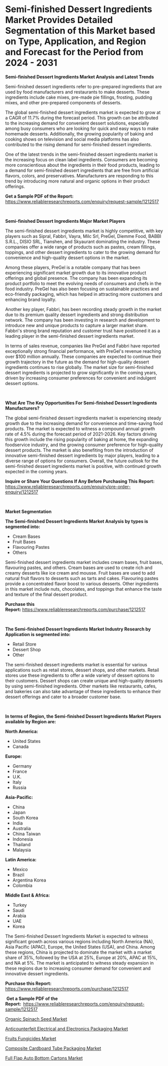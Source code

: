 <p><h1>Semi-finished Dessert Ingredients Market Provides Detailed Segmentation of this Market based on Type, Application, and Region and Forecast for the Period from 2024 - 2031</h1></p><p><strong>Semi-finished Dessert Ingredients Market Analysis and Latest Trends</strong></p>
<p><p>Semi-finished dessert ingredients refer to pre-prepared ingredients that are used by food manufacturers and restaurants to make desserts. These ingredients include cake mixes, pre-made pie fillings, frosting, pudding mixes, and other pre-prepared components of desserts.</p><p>The global semi-finished dessert ingredients market is expected to grow at a CAGR of 11.7% during the forecast period. This growth can be attributed to the increasing demand for convenient dessert solutions, especially among busy consumers who are looking for quick and easy ways to make homemade desserts. Additionally, the growing popularity of baking and cooking shows on television and social media platforms has also contributed to the rising demand for semi-finished dessert ingredients.</p><p>One of the latest trends in the semi-finished dessert ingredients market is the increasing focus on clean label ingredients. Consumers are becoming more conscientious about the ingredients in their food products, leading to a demand for semi-finished dessert ingredients that are free from artificial flavors, colors, and preservatives. Manufacturers are responding to this trend by introducing more natural and organic options in their product offerings.</p></p>
<p><strong>Get a Sample PDF of the Report:&nbsp;</strong> <a href="https://www.reliableresearchreports.com/enquiry/request-sample/1212517">https://www.reliableresearchreports.com/enquiry/request-sample/1212517</a></p>
<p>&nbsp;</p>
<p><strong>Semi-finished Dessert Ingredients Major Market Players</strong></p>
<p><p>The semi-finished dessert ingredients market is highly competitive, with key players such as Sipral, Fabbri, Vayra, Milc Srl, PreGel, Diemme Food, BABBI S.R.L., DISIO SRL, Tianshen, and Skyaurant dominating the industry. These companies offer a wide range of products such as pastes, cream fillings, toppings, and other dessert ingredients to cater to the growing demand for convenience and high-quality dessert options in the market.</p><p>Among these players, PreGel is a notable company that has been experiencing significant market growth due to its innovative product offerings and global presence. The company has been expanding its product portfolio to meet the evolving needs of consumers and chefs in the food industry. PreGel has also been focusing on sustainable practices and eco-friendly packaging, which has helped in attracting more customers and enhancing brand loyalty.</p><p>Another key player, Fabbri, has been recording steady growth in the market due to its premium quality dessert ingredients and strong distribution network. The company has been investing in research and development to introduce new and unique products to capture a larger market share. Fabbri's strong brand reputation and customer trust have positioned it as a leading player in the semi-finished dessert ingredients market.</p><p>In terms of sales revenue, companies like PreGel and Fabbri have reported exceptionally strong financial performance, with PreGel's revenue reaching over $100 million annually. These companies are expected to continue their growth trajectory in the future as the demand for high-quality dessert ingredients continues to rise globally. The market size for semi-finished dessert ingredients is projected to grow significantly in the coming years, driven by increasing consumer preferences for convenient and indulgent dessert options.</p></p>
<p>&nbsp;</p>
<p><strong>What Are The Key Opportunities For Semi-finished Dessert Ingredients Manufacturers?</strong></p>
<p><p>The global semi-finished dessert ingredients market is experiencing steady growth due to the increasing demand for convenience and time-saving food products. The market is expected to witness a compound annual growth rate of 4.5% during the forecast period of 2021-2026. Key factors driving this growth include the rising popularity of baking at home, the expanding foodservice industry, and the growing consumer preference for high-quality dessert products. The market is also benefiting from the introduction of innovative semi-finished dessert ingredients by major players, leading to a diverse range of options for consumers. Overall, the future outlook for the semi-finished dessert ingredients market is positive, with continued growth expected in the coming years.</p></p>
<p><strong>Inquire or Share Your Questions If Any Before Purchasing This Report:</strong> <a href="https://www.reliableresearchreports.com/enquiry/pre-order-enquiry/1212517">https://www.reliableresearchreports.com/enquiry/pre-order-enquiry/1212517</a></p>
<p>&nbsp;</p>
<p><strong>Market Segmentation</strong></p>
<p><strong>The Semi-finished Dessert Ingredients Market Analysis by types is segmented into:</strong></p>
<p><ul><li>Cream Bases</li><li>Fruit Bases</li><li>Flavouring Pastes</li><li>Others</li></ul></p>
<p><p>Semi-finished dessert ingredients market includes cream bases, fruit bases, flavouring pastes, and others. Cream bases are used to create rich and creamy desserts like ice cream and mousse. Fruit bases are used to add natural fruit flavors to desserts such as tarts and cakes. Flavouring pastes provide a concentrated flavor boost to various desserts. Other ingredients in this market include nuts, chocolates, and toppings that enhance the taste and texture of the final dessert product.</p></p>
<p><strong>Purchase this Report:&nbsp;</strong><a href="https://www.reliableresearchreports.com/purchase/1212517">https://www.reliableresearchreports.com/purchase/1212517</a></p>
<p>&nbsp;</p>
<p><strong>The Semi-finished Dessert Ingredients Market Industry Research by Application is segmented into:</strong></p>
<p><ul><li>Retail Store</li><li>Dessert Shop</li><li>Other</li></ul></p>
<p><p>The semi-finished dessert ingredients market is essential for various applications such as retail stores, dessert shops, and other markets. Retail stores use these ingredients to offer a wide variety of dessert options to their customers. Dessert shops can create unique and high-quality desserts by using semi-finished ingredients. Other markets like restaurants, cafes, and bakeries can also take advantage of these ingredients to enhance their dessert offerings and cater to a broader customer base.</p></p>
<p>&nbsp;</p>
<p><strong>In terms of Region, the Semi-finished Dessert Ingredients Market Players available by Region are:</strong></p>
<p>
    <p> <strong> North America: </strong>
        <ul>
            <li>United States</li>
            <li>Canada</li>
        </ul>
        </p> 
    <p> <strong> Europe: </strong>
        <ul>
            <li>Germany</li>
            <li>France</li>
            <li>U.K.</li>
            <li>Italy</li>
            <li>Russia</li>
        </ul>
        </p> 
    <p> <strong> Asia-Pacific: </strong>
        <ul>
            <li>China</li>
            <li>Japan</li>
            <li>South Korea</li>
            <li>India</li>
            <li>Australia</li>
            <li>China Taiwan</li>
            <li>Indonesia</li>
            <li>Thailand</li>
            <li>Malaysia</li>
        </ul>
        </p> 
    <p> <strong> Latin America: </strong>
        <ul>
            <li>Mexico</li>
            <li>Brazil</li>
            <li>Argentina Korea</li>
            <li>Colombia</li>
        </ul>
        </p> 
    <p> <strong> Middle East & Africa: </strong>
        <ul>
            <li>Turkey</li>
            <li>Saudi</li>
            <li>Arabia</li>
            <li>UAE</li>
            <li>Korea</li>
        </ul>
    </p>
    </p>
<p><p>The Semi-finished Dessert Ingredients Market is expected to witness significant growth across various regions including North America (NA), Asia Pacific (APAC), Europe, the United States (USA), and China. Among these regions, China is projected to dominate the market with a market share of 35%, followed by the USA at 25%, Europe at 20%, APAC at 15%, and NA at 5%. The market is anticipated to witness steady expansion in these regions due to increasing consumer demand for convenient and innovative dessert ingredients.</p></p>
<p><strong>Purchase this Report: </strong><a href="https://www.reliableresearchreports.com/purchase/1212517">https://www.reliableresearchreports.com/purchase/1212517</a></p>
<p>&nbsp;<strong>Get a Sample PDF of the Report:&nbsp;&nbsp;</strong><a href="https://www.reliableresearchreports.com/enquiry/request-sample/1212517">https://www.reliableresearchreports.com/enquiry/request-sample/1212517</a></p>
<p><strong></strong></p>
<p><p><a href="https://github.com/bobicer/Market-Research-Report-List-2/blob/main/organic-spinach-seed-market.md">Organic Spinach Seed Market</a></p><p><a href="https://medium.com/@hollietowne534/anticounterfeit-electrical-and-electronics-packaging-market-exploring-market-share-market-trends-7f774eaee2ac">Anticounterfeit Electrical and Electronics Packaging Market</a></p><p><a href="https://github.com/timeliteaut/Market-Research-Report-List-1/blob/main/fruits-fungicides-market.md">Fruits Fungicides Market</a></p><p><a href="https://medium.com/@hollietowne534/decoding-composite-cardboard-tube-packaging-market-metrics-market-share-trends-and-growth-d6fdbc81de73">Composite Cardboard Tube Packaging Market</a></p><p><a href="https://medium.com/@hollietowne534/full-flap-auto-bottom-cartons-market-research-report-its-history-and-forecast-2024-to-2031-487ffc663e8a">Full Flap Auto Bottom Cartons Market</a></p></p>